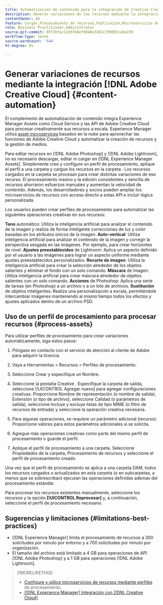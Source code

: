 ```yaml
---
title: Automatización de contenido para la integración de Creative Cloud
description: Generar variaciones de los recursos mediante la integración del Creative Cloud
contentOwner: AG
feature: Cargar,Procesamiento de recursos,Publicación,Microservicios de Asset compute,Flujo de trabajo
role: Business Practitioner,Administrator
source-git-commit: 05f2bfac12d37b8ef9940e3381c709891cabe236
workflow-type: tm+mt
source-wordcount: '544'
ht-degree: 0%

---
```



# Generar variaciones de recursos mediante la integración [!DNL Adobe Creative Cloud] {#content-automation}

El complemento de automatización de contenido integra Experience Manager Assets como Cloud Service y las API de Adobe Creative Cloud para procesar creativamente sus recursos a escala. Experience Manager utiliza [asset microservices](/help/assets/asset-microservices-overview.md) basados en la nube para aprovechar las funciones de Adobe Creative Cloud y automatizar la creación de recursos y la gestión de medios.

Para editar recursos en [!DNL Adobe Photoshop] y [!DNL Adobe Lightroom], no es necesario descargar, editar ni cargar en [!DNL Experience Manager Assets]. Simplemente cree y configure un perfil de procesamiento, aplique el perfil a una carpeta y cargue los recursos en la carpeta . Los recursos cargados en la carpeta se procesan para crear distintas variaciones de ese recurso. El procesamiento masivo y la edición consistentes y sencilla de recursos ahorraron esfuerzos manuales y aumentan la velocidad de contenido. Además, los desarrolladores y socios pueden ampliar los microservicios de recursos con acceso directo a estas API e incluir lógica personalizada.

Los usuarios pueden crear perfiles de procesamiento para automatizar las siguientes operaciones creativas en sus recursos:

**Tono** automático: Utiliza la inteligencia artificial para analizar el contenido de la imagen y realiza de forma inteligente correcciones de luz y color basadas en los atributos únicos de la imagen.
**Auto-vertical**: Utiliza inteligencia artificial para analizar el contenido de la imagen y corregir la perspectiva sesgada en las imágenes. Por ejemplo, para crear horizontes de nivel.
**Ajustes preestablecidos** de Lightroom: Aplica un aspecto definido por el usuario a las imágenes para lograr un aspecto uniforme mediante ajustes preestablecidos personalizados.
**Recorte de imagen**: Utiliza la inteligencia artificial para crear la selección alrededor de los objetos salientes y eliminar el fondo con un solo comando.
**Máscara** de imagen: Utiliza inteligencia artificial para crear máscara alrededor de objetos salientes con un solo comando.
**Acciones** de Photoshop: Aplica una serie de tareas (en Photoshop) a un archivo o a un lote de archivos.
**Sustitución** de objetos inteligentes: Realiza una personalización a escala, permitiéndole intercambiar imágenes manteniendo al mismo tiempo todos los efectos y ajustes aplicados dentro de un archivo PSD.

## Uso de un perfil de procesamiento para procesar recursos {#process-assets}

Para utilizar perfiles de procesamiento para crear variaciones automáticamente, siga estos pasos:

1. Póngase en contacto con el servicio de atención al cliente de Adobe para adquirir la licencia.
1. Vaya a Herramientas > Recursos > Perfiles de procesamiento.
1. Seleccione Crear y especifique un Nombre.
1. Seleccione la pestaña Creative . Especifique la carpeta de salida, seleccione [!UICONTROL Agregar nuevo] para agregar configuraciones creativas. Proporcione Nombre de representación (o nombre de salida), Extensión (o tipo de archivo), seleccione Calidad (o parámetros de salida), seleccione Incluye y excluye listas de tipo MIME (o filtro de recursos de entrada) y seleccione la operación creativa necesaria.
1. Para algunas operaciones, se requiere un parámetro adicional (recurso). Proporcione valores para estos parámetros adicionales si se solicita.

1. Agregue más operaciones creativas como parte del mismo perfil de procesamiento o guarde el perfil.

1. Aplique el perfil de procesamiento a una carpeta. Seleccione Propiedades de la carpeta, Procesamiento de recursos y seleccione el perfil de procesamiento creado.

Una vez que el perfil de procesamiento se aplica a una carpeta DAM, todos los recursos cargados o actualizados en esta carpeta (o en subcarpetas, a menos que se sobrescriban) ejecutan las operaciones definidas además del procesamiento estándar.

Para procesar los recursos existentes manualmente, seleccione los recursos y la opción **[!UICONTROL Reprocesar]** y, a continuación, seleccione el perfil de procesamiento necesario.

## Sugerencias y limitaciones {#limitations-best-practices}

* [!DNL Experience Manager] limita el procesamiento de recursos a 300 solicitudes por minuto por entorno y a 700 solicitudes por minuto por organización.
* El tamaño del archivo está limitado a 4 GB para operaciones de API [!DNL Adobe Photoshop] y a 1 GB para operaciones [!DNL Adobe Lightroom].

>[!MORELIKETHIS]
>
>* [Configure y utilice microservicios de recursos mediante perfiles](/help/assets/asset-microservices-configure-and-use.md) de procesamiento.
>* [ [!DNL Experience Manager] Integración con [!DNL Creative Cloud]](/help/assets/aem-cc-integration-best-practices.md).

